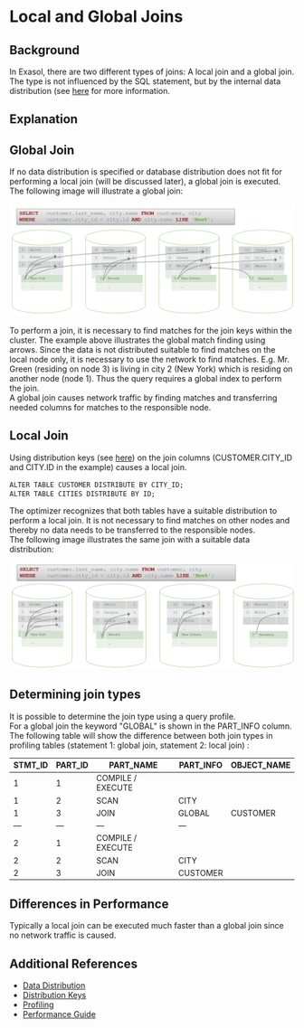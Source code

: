 # Local and Global Joins 
## Background

In Exasol, there are two different types of joins: A local join and a global join. The type is not influenced by the SQL statement, but by the internal data distribution (see [here](https://community.exasol.com/t5/database-features/data-distribution/ta-p/772) for more information.

## Explanation

## Global Join

If no data distribution is specified or database distribution does not fit for performing a local join (will be discussed later), a global join is executed.  
The following image will illustrate a global join:

![](images/globaljoin.png)

To perform a join, it is necessary to find matches for the join keys within the cluster. The example above illustrates the global match finding using arrows. Since the data is not distributed suitable to find matches on the local node only, it is necessary to use the network to find matches. E.g. Mr. Green (residing on node 3) is living in city 2 (New York) which is residing on another node (node 1). Thus the query requires a global index to perform the join.  
A global join causes network traffic by finding matches and transferring needed columns for matches to the responsible node. 

## Local Join

Using distribution keys (see [here](https://community.exasol.com/t5/database-features/data-distribution/ta-p/772)) on the join columns (CUSTOMER.CITY_ID and CITY.ID in the example) causes a local join.


```"code-sql"
ALTER TABLE CUSTOMER DISTRIBUTE BY CITY_ID; 
ALTER TABLE CITIES DISTRIBUTE BY ID; 
```
The optimizer recognizes that both tables have a suitable distribution to perform a local join. It is not necessary to find matches on other nodes and thereby no data needs to be transferred to the responsible nodes.  
The following image illustrates the same join with a suitable data distribution:

![](images/localjoin.png)

## Determining join types

It is possible to determine the join type using a query profile.  
For a global join the keyword "GLOBAL" is shown in the PART_INFO column. The following table will show the difference between both join types in profiling tables (statement 1: global join, statement 2: local join) :



| STMT_ID | PART_ID | PART_NAME | PART_INFO | OBJECT_NAME |
| --- | --- | --- | --- | --- |
| 1 | 1 | COMPILE / EXECUTE | 
| 1 | 2 | SCAN |  CITY |
| 1 | 3 | JOIN | GLOBAL | CUSTOMER |
| — | — | — | — |
| 2 | 1 | COMPILE / EXECUTE | 
| 2 | 2 | SCAN |  CITY |
| 2 | 3 | JOIN |  CUSTOMER |

## Differences in Performance

Typically a local join can be executed much faster than a global join since no network traffic is caused.

## Additional References

* [Data Distribution](https://community.exasol.com/t5/database-features/data-distribution/ta-p/772)
* [Distribution Keys](https://docs.exasol.com/sql/alter_table(distribution_partitioning).htm)
* [Profiling](https://docs.exasol.com/database_concepts/profiling.htm)
* [Performance Guide](https://docs.exasol.com/performance/best_practices.htm#DistributionKeys)
